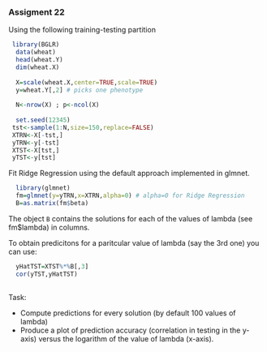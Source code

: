 ### Assigment 22

Using the following training-testing partition

```r
 library(BGLR)
  data(wheat)
  head(wheat.Y)
  dim(wheat.X)
  
  X=scale(wheat.X,center=TRUE,scale=TRUE)
  y=wheat.Y[,2] # picks one phenotype
  
  N<-nrow(X) ; p<-ncol(X)
  
  set.seed(12345)
 tst<-sample(1:N,size=150,replace=FALSE)
 XTRN<-X[-tst,]
 yTRN<-y[-tst]
 XTST<-X[tst,]
 yTST<-y[tst]

```

Fit Ridge Regression using the default approach implemented in glmnet.

```r
  library(glmnet)
  fm=glmnet(y=yTRN,x=XTRN,alpha=0) # alpha=0 for Ridge Regression
  B=as.matrix(fm$beta)
```

The object `B` contains the solutions for each of the values of lambda (see fm$lambda) in columns.

To obtain predicitons for a paritcular value of lambda (say the 3rd one) you can use:

```r
  yHatTST=XTST%*%B[,3]
  cor(yTST,yHatTST)
  
```

Task:
  - Compute predictions for every solution (by default 100 values of lambda)
  - Produce a plot of prediction accuracy (correlation in testing in the y-axis) versus the logarithm of the value of lambda (x-axis).





